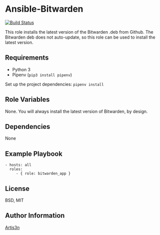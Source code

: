 Ansible-Bitwarden
=========

[![Build Status](https://travis-ci.org/artis3n/bitwarden-app.svg?branch=master)](https://travis-ci.org/artis3n/bitwarden-app)

This role installs the latest version of the Bitwarden .deb from Github. The Bitwarden deb does not auto-update, so this role can be used to install the latest version.

Requirements
------------

- Python 3
- Pipenv (`pip3 install pipenv`)

Set up the project dependencies:
`pipenv install`

Role Variables
--------------

None. You will always install the latest version of Bitwarden, by design.

Dependencies
------------

None

Example Playbook
----------------

    - hosts: all
      roles:
         - { role: bitwarden_app }

License
-------

BSD, MIT

Author Information
------------------

[Artis3n](https://galaxy.ansible.com/artis3n)
